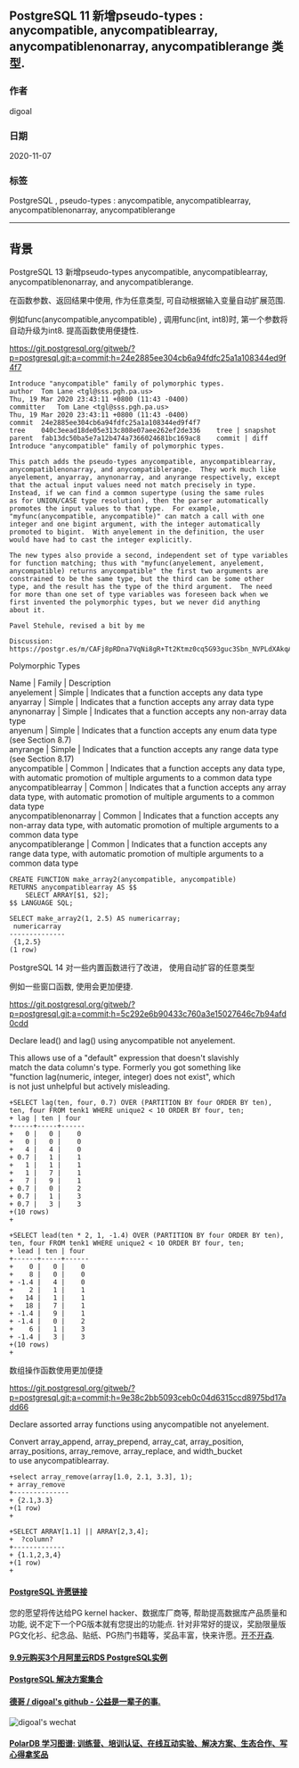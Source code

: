 ## PostgreSQL 11 新增pseudo-types : anycompatible, anycompatiblearray, anycompatiblenonarray, anycompatiblerange 类型.     
    
### 作者    
digoal    
    
### 日期    
2020-11-07    
    
### 标签    
PostgreSQL , pseudo-types : anycompatible, anycompatiblearray, anycompatiblenonarray, anycompatiblerange     
    
----    
    
## 背景    
PostgreSQL 13 新增pseudo-types anycompatible, anycompatiblearray, anycompatiblenonarray, and anycompatiblerange.     
    
在函数参数、返回结果中使用, 作为任意类型, 可自动根据输入变量自动扩展范围.     
    
例如func(anycompatible,anycompatible) , 调用func(int, int8)时, 第一个参数将自动升级为int8. 提高函数使用便捷性.     
    
https://git.postgresql.org/gitweb/?p=postgresql.git;a=commit;h=24e2885ee304cb6a94fdfc25a1a108344ed9f4f7    
    
```    
Introduce "anycompatible" family of polymorphic types.    
author	Tom Lane <tgl@sss.pgh.pa.us>	    
Thu, 19 Mar 2020 23:43:11 +0800 (11:43 -0400)    
committer	Tom Lane <tgl@sss.pgh.pa.us>	    
Thu, 19 Mar 2020 23:43:11 +0800 (11:43 -0400)    
commit	24e2885ee304cb6a94fdfc25a1a108344ed9f4f7    
tree	040c3eead18de05e313c808e07aee262ef2de336	tree | snapshot    
parent	fab13dc50ba5e7a12b474a7366024681bc169ac8	commit | diff    
Introduce "anycompatible" family of polymorphic types.    
    
This patch adds the pseudo-types anycompatible, anycompatiblearray,    
anycompatiblenonarray, and anycompatiblerange.  They work much like    
anyelement, anyarray, anynonarray, and anyrange respectively, except    
that the actual input values need not match precisely in type.    
Instead, if we can find a common supertype (using the same rules    
as for UNION/CASE type resolution), then the parser automatically    
promotes the input values to that type.  For example,    
"myfunc(anycompatible, anycompatible)" can match a call with one    
integer and one bigint argument, with the integer automatically    
promoted to bigint.  With anyelement in the definition, the user    
would have had to cast the integer explicitly.    
    
The new types also provide a second, independent set of type variables    
for function matching; thus with "myfunc(anyelement, anyelement,    
anycompatible) returns anycompatible" the first two arguments are    
constrained to be the same type, but the third can be some other    
type, and the result has the type of the third argument.  The need    
for more than one set of type variables was foreseen back when we    
first invented the polymorphic types, but we never did anything    
about it.    
    
Pavel Stehule, revised a bit by me    
    
Discussion: https://postgr.es/m/CAFj8pRDna7VqNi8gR+Tt2Ktmz0cq5G93guc3Sbn_NVPLdXAkqA@mail.gmail.com    
```    
    
Polymorphic Types    
    
Name	| Family	| Description    
anyelement	| Simple	| Indicates that a function accepts any data type    
anyarray	| Simple	| Indicates that a function accepts any array data type    
anynonarray	| Simple	| Indicates that a function accepts any non-array data type    
anyenum	| Simple	| Indicates that a function accepts any enum data type (see Section 8.7)    
anyrange	| Simple	| Indicates that a function accepts any range data type (see Section 8.17)    
anycompatible	| Common	| Indicates that a function accepts any data type, with automatic promotion of multiple arguments to a common data type    
anycompatiblearray	| Common	| Indicates that a function accepts any array data type, with automatic promotion of multiple arguments to a common data type    
anycompatiblenonarray	| Common	| Indicates that a function accepts any non-array data type, with automatic promotion of multiple arguments to a common data type    
anycompatiblerange	| Common	| Indicates that a function accepts any range data type, with automatic promotion of multiple arguments to a common data type    
    
    
```    
CREATE FUNCTION make_array2(anycompatible, anycompatible)    
RETURNS anycompatiblearray AS $$    
    SELECT ARRAY[$1, $2];    
$$ LANGUAGE SQL;    
    
SELECT make_array2(1, 2.5) AS numericarray;    
 numericarray    
--------------    
 {1,2.5}    
(1 row)    
```    
  
PostgreSQL 14 对一些内置函数进行了改进， 使用自动扩容的任意类型   
  
例如一些窗口函数, 使用会更加便捷.     
    
https://git.postgresql.org/gitweb/?p=postgresql.git;a=commit;h=5c292e6b90433c760a3e15027646c7b94afd0cdd    
    
Declare lead() and lag() using anycompatible not anyelement.    
    
This allows use of a "default" expression that doesn't slavishly    
match the data column's type.  Formerly you got something like    
"function lag(numeric, integer, integer) does not exist", which    
is not just unhelpful but actively misleading.    
  
```
+SELECT lag(ten, four, 0.7) OVER (PARTITION BY four ORDER BY ten), ten, four FROM tenk1 WHERE unique2 < 10 ORDER BY four, ten;
+ lag | ten | four 
+-----+-----+------
+   0 |   0 |    0
+   0 |   0 |    0
+   4 |   4 |    0
+ 0.7 |   1 |    1
+   1 |   1 |    1
+   1 |   7 |    1
+   7 |   9 |    1
+ 0.7 |   0 |    2
+ 0.7 |   1 |    3
+ 0.7 |   3 |    3
+(10 rows)
+

+SELECT lead(ten * 2, 1, -1.4) OVER (PARTITION BY four ORDER BY ten), ten, four FROM tenk1 WHERE unique2 < 10 ORDER BY four, ten;
+ lead | ten | four 
+------+-----+------
+    0 |   0 |    0
+    8 |   0 |    0
+ -1.4 |   4 |    0
+    2 |   1 |    1
+   14 |   1 |    1
+   18 |   7 |    1
+ -1.4 |   9 |    1
+ -1.4 |   0 |    2
+    6 |   1 |    3
+ -1.4 |   3 |    3
+(10 rows)
+
```
    
数组操作函数使用更加便捷    
    
https://git.postgresql.org/gitweb/?p=postgresql.git;a=commit;h=9e38c2bb5093ceb0c04d6315ccd8975bd17add66    
    
Declare assorted array functions using anycompatible not anyelement.    
    
Convert array_append, array_prepend, array_cat, array_position,    
array_positions, array_remove, array_replace, and width_bucket    
to use anycompatiblearray.    
  
```
+select array_remove(array[1.0, 2.1, 3.3], 1);
+ array_remove 
+--------------
+ {2.1,3.3}
+(1 row)
+

+SELECT ARRAY[1.1] || ARRAY[2,3,4];
+  ?column?   
+-------------
+ {1.1,2,3,4}
+(1 row)
+
```
  
    
  
#### [PostgreSQL 许愿链接](https://github.com/digoal/blog/issues/76 "269ac3d1c492e938c0191101c7238216")
您的愿望将传达给PG kernel hacker、数据库厂商等, 帮助提高数据库产品质量和功能, 说不定下一个PG版本就有您提出的功能点. 针对非常好的提议，奖励限量版PG文化衫、纪念品、贴纸、PG热门书籍等，奖品丰富，快来许愿。[开不开森](https://github.com/digoal/blog/issues/76 "269ac3d1c492e938c0191101c7238216").  
  
  
#### [9.9元购买3个月阿里云RDS PostgreSQL实例](https://www.aliyun.com/database/postgresqlactivity "57258f76c37864c6e6d23383d05714ea")
  
  
#### [PostgreSQL 解决方案集合](https://yq.aliyun.com/topic/118 "40cff096e9ed7122c512b35d8561d9c8")
  
  
#### [德哥 / digoal's github - 公益是一辈子的事.](https://github.com/digoal/blog/blob/master/README.md "22709685feb7cab07d30f30387f0a9ae")
  
  
![digoal's wechat](../pic/digoal_weixin.jpg "f7ad92eeba24523fd47a6e1a0e691b59")
  
  
#### [PolarDB 学习图谱: 训练营、培训认证、在线互动实验、解决方案、生态合作、写心得拿奖品](https://www.aliyun.com/database/openpolardb/activity "8642f60e04ed0c814bf9cb9677976bd4")
  
